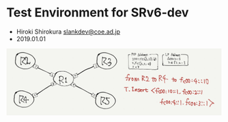 
# Test Environment for SRv6-dev
- Hiroki Shirokura <slankdev@coe.ad.jp>
- 2019.01.01

![](topo.jpeg)


